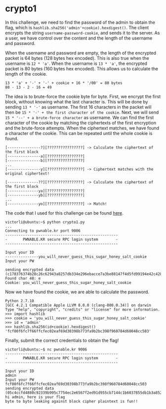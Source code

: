 # crypto1

In this challenge, we need to find the password of the admin to obtain the flag, which is `hashlib.sha256('admin'+cookie).hexdigest()`.
The client encrypts the string `username-password-cookie`, and sends it to the server.
As a user, we have control over the content and the length of the username and password.

When the username and password are empty, the length of the encrypted packet is 64 bytes (128 bytes hex encoded).
This is also true when the username is `12 * 'a'`.
When the username is `13 * 'a'`, the encrypted packet is 80 bytes (160 bytes hex encoded).
This allows us to calculate the length of the cookie.

```
13 * 'a' + '-' + '-' + cookie + 16 * '/00' = 80 bytes
80 - 13 - 2 - 16 = 49
```

The idea is to brute-force the cookie byte for byte.
First, we encrypt the first block, without knowing what the last character is.
This will be done by sending `13 * '-'` as username.
The first 16 characters in the packet will then be `15 * '-' + the first character of the cookie`.
Next, we will send `15 * '--' + a brute-force character` as username.
We can find the first character of the cookie by matching the ciphertexts of the first encryption and the brute-force attempts. When the ciphertext matches, we have found a character of the cookie.
This can be repeated until the whole cookie is found.

```
[---------------?][????????????????] -> Calculate the ciphertext of the first block
[---------------a][????????????????]
[---------------b][????????????????]
...
[---------------y][????????????????] -> Ciphertext matches with the original ciphertext!

[--------------??][????????????????] -> Calculate the ciphertext of the first block
[--------------ya][????????????????]
[--------------yb][????????????????]
...
[--------------yo][????????????????] -> Match!
```

The code that I used for this challenge can be found [here](src/crypto1.py).

```
victorli@ubuntu:~$ python crypto1.py
...
Connecting to pwnable.kr port 9006
---------------------------------------------------
-       PWNABLE.KR secure RPC login system        -
---------------------------------------------------

Input your ID
---------------you_will_never_guess_this_sugar_honey_salt_cookie
Input your PW

sending encrypted data (c178376374b28c26c62943a8257db334e296ebacce7a3be88147f4d5fd99194e42c428906e15dba8732c4c067841541888ed5180a8bc43e5afe1fca1a981dee26d5812c4f300cbab5313f91cb761d59e333bf1c182ae937d1f15339d775465ba3300952c28529b7468c72becb33245354c4b4b5b3b32972696549e1ef6138a2d)
Found char 48: e
Cookie: you_will_never_guess_this_sugar_honey_salt_cookie
```

Now we have found the cookie, we are able to calculate the password.

```
Python 2.7.10
[GCC 4.2.1 Compatible Apple LLVM 8.0.0 (clang-800.0.34)] on darwin
Type "help", "copyright", "credits" or "license" for more information.
>>> import hashlib
>>> cookie = 'you_will_never_guess_this_sugar_honey_salt_cookie'
>>> id = 'admin'
>>> hashlib.sha256(id+cookie).hexdigest()
'fcf00f6fc7f66ffcfec02eaf69d30398b773fa9b2bc398f960784d60048cc503'
```

Finally, submit the correct credentials to obtain the flag!

```
victorli@ubuntu:~$ nc pwnable.kr 9006
---------------------------------------------------
-       PWNABLE.KR secure RPC login system        -
---------------------------------------------------

Input your ID
admin
Input your PW
fcf00f6fc7f66ffcfec02eaf69d30398b773fa9b2bc398f960784d60048cc503
sending encrypted data (05c4ccfd4880c92339b995c7754ec2e6567f2ed91d955cb7144c1b6037855db1b3a8525e74d30fd4505bb38c975b86f23d0e5aa23eed44b9beaa7e2195da93ba53cb08758a261ada5612245f49d25b81aa5a297aa5d555886073b17e2ed719b3607da6fbfe40b260a45485910404d69c818a2faedac7bb3a727cfbb53eab8406)
hi admin, here is your flag
byte to byte leaking against block cipher plaintext is fun!!
```